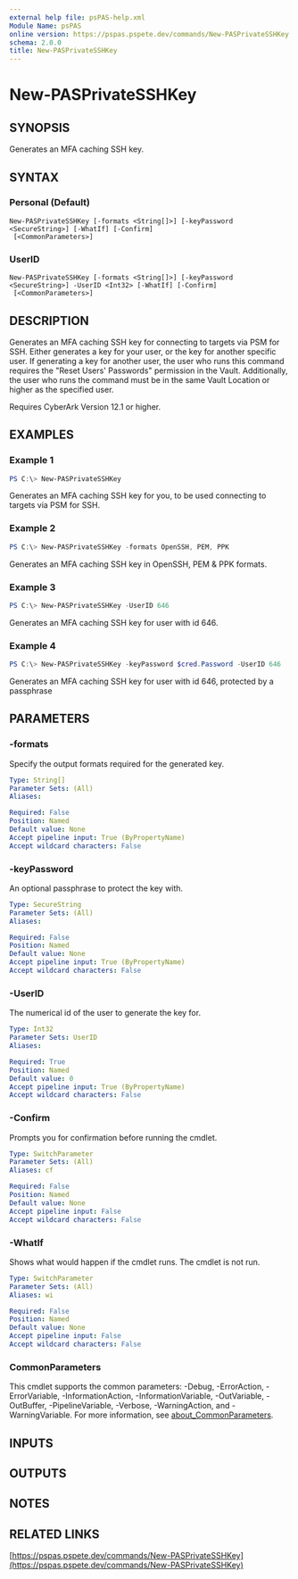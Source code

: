 ```yaml
---
external help file: psPAS-help.xml
Module Name: psPAS
online version: https://pspas.pspete.dev/commands/New-PASPrivateSSHKey
schema: 2.0.0
title: New-PASPrivateSSHKey
---
```


# New-PASPrivateSSHKey

## SYNOPSIS
Generates an MFA caching SSH key.

## SYNTAX

### Personal (Default)
```
New-PASPrivateSSHKey [-formats <String[]>] [-keyPassword <SecureString>] [-WhatIf] [-Confirm]
 [<CommonParameters>]
```

### UserID
```
New-PASPrivateSSHKey [-formats <String[]>] [-keyPassword <SecureString>] -UserID <Int32> [-WhatIf] [-Confirm]
 [<CommonParameters>]
```

## DESCRIPTION
Generates an MFA caching SSH key for connecting to targets via PSM for SSH.
Either generates a key for your user, or the key for another specific user.
If generating a key for another user, the user who runs this command requires the "Reset Users' Passwords" permission in the Vault.
Additionally, the user who runs the command must be in the same Vault Location or higher as the specified user.

Requires CyberArk Version 12.1 or higher.

## EXAMPLES

### Example 1
```powershell
PS C:\> New-PASPrivateSSHKey
```

Generates an MFA caching SSH key for you, to be used connecting to targets via PSM for SSH.

### Example 2
```powershell
PS C:\> New-PASPrivateSSHKey -formats OpenSSH, PEM, PPK
```

Generates an MFA caching SSH key in OpenSSH, PEM & PPK formats.

### Example 3
```powershell
PS C:\> New-PASPrivateSSHKey -UserID 646
```

Generates an MFA caching SSH key for user with id 646.

### Example 4
```powershell
PS C:\> New-PASPrivateSSHKey -keyPassword $cred.Password -UserID 646
```

Generates an MFA caching SSH key for user with id 646, protected by a passphrase

## PARAMETERS

### -formats
Specify the output formats required for the generated key.

```yaml
Type: String[]
Parameter Sets: (All)
Aliases:

Required: False
Position: Named
Default value: None
Accept pipeline input: True (ByPropertyName)
Accept wildcard characters: False
```

### -keyPassword
An optional passphrase to protect the key with.

```yaml
Type: SecureString
Parameter Sets: (All)
Aliases:

Required: False
Position: Named
Default value: None
Accept pipeline input: True (ByPropertyName)
Accept wildcard characters: False
```

### -UserID
The numerical id of the user to generate the key for. 

```yaml
Type: Int32
Parameter Sets: UserID
Aliases:

Required: True
Position: Named
Default value: 0
Accept pipeline input: True (ByPropertyName)
Accept wildcard characters: False
```

### -Confirm
Prompts you for confirmation before running the cmdlet.

```yaml
Type: SwitchParameter
Parameter Sets: (All)
Aliases: cf

Required: False
Position: Named
Default value: None
Accept pipeline input: False
Accept wildcard characters: False
```

### -WhatIf
Shows what would happen if the cmdlet runs. The cmdlet is not run.

```yaml
Type: SwitchParameter
Parameter Sets: (All)
Aliases: wi

Required: False
Position: Named
Default value: None
Accept pipeline input: False
Accept wildcard characters: False
```

### CommonParameters
This cmdlet supports the common parameters: -Debug, -ErrorAction, -ErrorVariable, -InformationAction, -InformationVariable, -OutVariable, -OutBuffer, -PipelineVariable, -Verbose, -WarningAction, and -WarningVariable. For more information, see [about_CommonParameters](http://go.microsoft.com/fwlink/?LinkID=113216).

## INPUTS

## OUTPUTS

## NOTES

## RELATED LINKS

[https://pspas.pspete.dev/commands/New-PASPrivateSSHKey](https://pspas.pspete.dev/commands/New-PASPrivateSSHKey)

